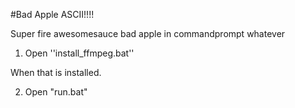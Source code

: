 #Bad Apple ASCII!!!!

Super fire awesomesauce bad apple in commandprompt whatever

1. Open ''install_ffmpeg.bat''

When that is installed.

2. Open "run.bat"

